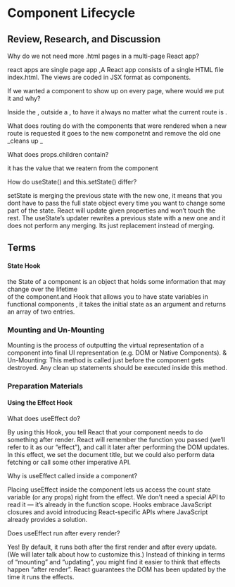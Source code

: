 # Component Lifecycle


## Review, Research, and Discussion

Why do we not need more .html pages in a multi-page React app?

react apps are single page app ,A React app consists of a single HTML file index.html. The views are coded in JSX format as components.

If we wanted a component to show up on every page, where would we put it and why?

Inside the <BrowserRouter />, outside a <Route />, to have it always no matter what the current route is .

What does routing do with the components that were rendered when a new route is requested
it goes to the new componetnt and remove the old one _cleans up _

What does props.children contain?

it has the value that we reatern from the component

How do useState() and this.setState() differ?

setState is merging the previous state with the new one, it means that you dont have to pass the full state object every time you want to change some part of the state. React will update given properties and won’t touch the rest. The useState’s updater rewrites a previous state with a new one and it does not perform any merging. Its just replacement instead of merging.

## Terms

#### State Hook   
   the State of a component is an object that holds some information that may change over the lifetime  
    of the component.and Hook that allows you to have state variables in functional components , it takes the initial state as an argument and returns an array of two entries.

### Mounting and Un-Mounting  

  Mounting is the process of outputting the virtual representation of a component into        final UI representation (e.g. DOM or Native Components). & Un-Mounting: This method is called just before the component gets destroyed. Any clean up statements should be executed inside this method.


### Preparation Materials

#### Using the Effect Hook


What does useEffect do?

 By using this Hook, you tell React that your component needs to do something after render. React will remember the function you passed (we’ll refer to it as our “effect”), and call it later after performing the DOM updates. In this effect, we set the document title, but we could also perform data fetching or call some other imperative API.

Why is useEffect called inside a component? 

Placing useEffect inside the component lets us access the count state variable (or any props) right from the effect. We don’t need a special API to read it — it’s already in the function scope. Hooks embrace JavaScript closures and avoid introducing React-specific APIs where JavaScript already provides a solution.

Does useEffect run after every render? 

Yes! By default, it runs both after the first render and after every update. (We will later talk about how to customize this.) Instead of thinking in terms of “mounting” and “updating”, you might find it easier to think that effects happen “after render”. React guarantees the DOM has been updated by the time it runs the effects.